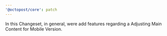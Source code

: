 ```yaml
---
'@octopost/core': patch
---
```


In this Changeset, in general, were add features regarding a Adjusting Main Content for Mobile Version.
